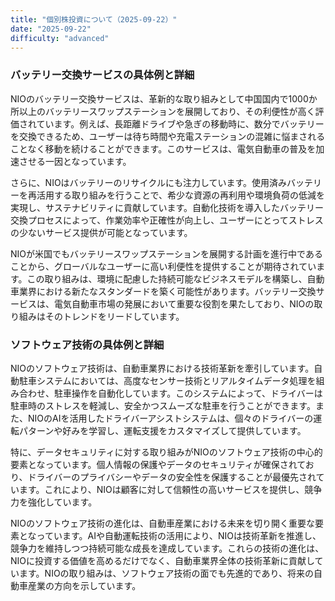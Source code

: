 ```yaml
---
title: "個別株投資について（2025-09-22）"
date: "2025-09-22"
difficulty: "advanced"
---
```


### バッテリー交換サービスの具体例と詳細

NIOのバッテリー交換サービスは、革新的な取り組みとして中国国内で1000か所以上のバッテリースワップステーションを展開しており、その利便性が高く評価されています。例えば、長距離ドライブや急ぎの移動時に、数分でバッテリーを交換できるため、ユーザーは待ち時間や充電ステーションの混雑に悩まされることなく移動を続けることができます。このサービスは、電気自動車の普及を加速させる一因となっています。

さらに、NIOはバッテリーのリサイクルにも注力しています。使用済みバッテリーを再活用する取り組みを行うことで、希少な資源の再利用や環境負荷の低減を実現し、サステナビリティに貢献しています。自動化技術を導入したバッテリー交換プロセスによって、作業効率や正確性が向上し、ユーザーにとってストレスの少ないサービス提供が可能となっています。

NIOが米国でもバッテリースワップステーションを展開する計画を進行中であることから、グローバルなユーザーに高い利便性を提供することが期待されています。この取り組みは、環境に配慮した持続可能なビジネスモデルを構築し、自動車業界における新たなスタンダードを築く可能性があります。バッテリー交換サービスは、電気自動車市場の発展において重要な役割を果たしており、NIOの取り組みはそのトレンドをリードしています。

### ソフトウェア技術の具体例と詳細

NIOのソフトウェア技術は、自動車業界における技術革新を牽引しています。自動駐車システムにおいては、高度なセンサー技術とリアルタイムデータ処理を組み合わせ、駐車操作を自動化しています。このシステムによって、ドライバーは駐車時のストレスを軽減し、安全かつスムーズな駐車を行うことができます。また、NIOのAIを活用したドライバーアシストシステムは、個々のドライバーの運転パターンや好みを学習し、運転支援をカスタマイズして提供しています。

特に、データセキュリティに対する取り組みがNIOのソフトウェア技術の中心的要素となっています。個人情報の保護やデータのセキュリティが確保されており、ドライバーのプライバシーやデータの安全性を保護することが最優先されています。これにより、NIOは顧客に対して信頼性の高いサービスを提供し、競争力を強化しています。

NIOのソフトウェア技術の進化は、自動車産業における未来を切り開く重要な要素となっています。AIや自動運転技術の活用により、NIOは技術革新を推進し、競争力を維持しつつ持続可能な成長を達成しています。これらの技術の進化は、NIOに投資する価値を高めるだけでなく、自動車業界全体の技術革新に貢献しています。NIOの取り組みは、ソフトウェア技術の面でも先進的であり、将来の自動車産業の方向を示しています。
